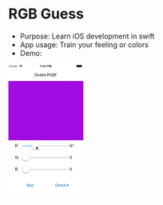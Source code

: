 # RGB Guess

+ Purpose: Learn iOS development in swift
+ App usage: Train your feeling or colors
+ Demo:

<img src="demo.gif" alt="Drawing" style="width: 150px;"/>
